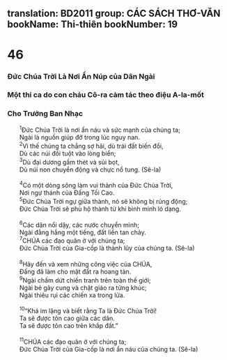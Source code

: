 translation: BD2011
group: CÁC SÁCH THƠ-VĂN
bookName: Thi-thiên 
bookNumber: 19
-------

<div class="title"><h1>46</h1><h3>Ðức Chúa Trời Là Nơi Ẩn Núp của Dân Ngài</h3><h3>Một thi ca do con cháu Cô-ra cảm tác theo điệu A-la-mốt</h3><h3>Cho Trưởng Ban Nhạc</h3></div>
<span class="verse thi_46_1">  <sup>1</sup>Ðức Chúa Trời là nơi ẩn náu và sức mạnh của chúng ta;<br/>  Ngài là nguồn giúp đỡ trong lúc nguy nan.<br/></span>
<span class="verse thi_46_2">  <sup>2</sup>Vì thế chúng ta chẳng sợ hãi, dù trái đất biến đổi,<br/>  Dù các núi đồi tuột vào lòng biển;<br/></span>
<span class="verse thi_46_3">  <sup>3</sup>Dù đại dương gầm thét và sủi bọt,<br/>  Dù núi non chuyển động và chực nổ tung. (Sê-la)<br/><br/></span>
<span class="verse thi_46_4">  <sup>4</sup>Có một dòng sông làm vui thành của Ðức Chúa Trời,<br/>  Nơi ngự thánh của Ðấng Tối Cao.<br/></span>
<span class="verse thi_46_5">  <sup>5</sup>Ðức Chúa Trời ngự giữa thành, nó sẽ không bị rúng động;<br/>  Ðức Chúa Trời sẽ phù hộ thành từ khi bình minh ló dạng.<br/><br/></span>
<span class="verse thi_46_6">  <sup>6</sup>Các dân nổi dậy, các nước chuyển mình;<br/>  Ngài đằng hắng một tiếng, đất liền tan chảy.<br/></span>
<span class="verse thi_46_7">  <sup>7</sup>CHÚA các đạo quân ở với chúng ta;<br/>  Ðức Chúa Trời của Gia-cốp là thành lũy của chúng ta. (Sê-la)<br/><br/></span>
<span class="verse thi_46_8">  <sup>8</sup>Hãy đến và xem những công việc của CHÚA,<br/>  Ðấng đã làm cho mặt đất ra hoang tàn.<br/></span>
<span class="verse thi_46_9">  <sup>9</sup>Ngài chấm dứt chiến tranh trên toàn thế giới;<br/>  Ngài bẻ gãy cung và chặt giáo ra từng khúc;<br/>  Ngài thiêu rụi các chiến xa trong lửa.<br/><br/></span>
<span class="verse thi_46_10">  <sup>10</sup>“Khá im lặng và biết rằng Ta là Ðức Chúa Trời!<br/>  Ta sẽ được tôn cao giữa các dân.<br/>  Ta sẽ được tôn cao trên khắp đất.”<br/><br/></span>
<span class="verse thi_46_11">  <sup>11</sup>CHÚA các đạo quân ở với chúng ta;<br/>  Ðức Chúa Trời của Gia-cốp là nơi ẩn náu của chúng ta. (Sê-la)<br/></span>
